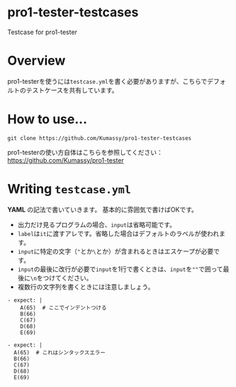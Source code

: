 # pro1-tester-testcases
Testcase for pro1-tester

# Overview
pro1-testerを使うには`testcase.yml`を書く必要がありますが、こちらでデフォルトのテストケースを共有しています。

# How to use...
```
git clone https://github.com/Kumassy/pro1-tester-testcases
```

pro1-testerの使い方自体はこちらを参照してください：
https://github.com/Kumassy/pro1-tester

# Writing `testcase.yml`
**YAML** の記法で書いていきます。
基本的に雰囲気で書けばOKです。

- 出力だけ見るプログラムの場合、`input`は省略可能です。
- `label`は`it`に渡すアレです。省略した場合はデフォルトのラベルが使われます。
- `input`に特定の文字（`"`とか`\`とか）が含まれるときはエスケープが必要です。
- `input`の最後に改行が必要で`input`を1行で書くときは、`input`を`""`で囲って最後に`\n`をつけてください。
- 複数行の文字列を書くときには注意しましょう。

```
- expect: |
    A(65)  # ここでインデントつける
    B(66)
    C(67)
    D(68)
    E(69)

```
```
- expect: |
  A(65)  # これはシンタックスエラー
  B(66)
  C(67)
  D(68)
  E(69)

```
